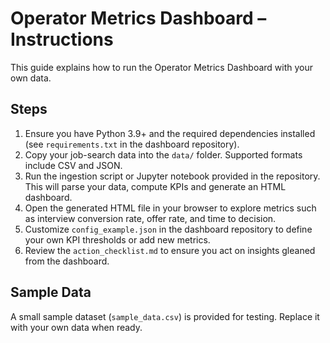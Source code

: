 # Operator Metrics Dashboard – Instructions

This guide explains how to run the Operator Metrics Dashboard with your own data.

## Steps
1. Ensure you have Python 3.9+ and the required dependencies installed (see `requirements.txt` in the dashboard repository).
2. Copy your job-search data into the `data/` folder. Supported formats include CSV and JSON.
3. Run the ingestion script or Jupyter notebook provided in the repository. This will parse your data, compute KPIs and generate an HTML dashboard.
4. Open the generated HTML file in your browser to explore metrics such as interview conversion rate, offer rate, and time to decision.
5. Customize `config_example.json` in the dashboard repository to define your own KPI thresholds or add new metrics.
6. Review the `action_checklist.md` to ensure you act on insights gleaned from the dashboard.

## Sample Data
A small sample dataset (`sample_data.csv`) is provided for testing. Replace it with your own data when ready.
